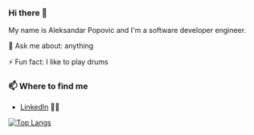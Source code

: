 ### Hi there 👋

My name is Aleksandar Popovic and I'm a software developer engineer.

💬 Ask me about: anything

⚡ Fun fact: I like to play drums

### 📫 Where to find me
- [LinkedIn](https://www.linkedin.com/in/skelarsy/) 👨💼

[![Top Langs](https://github-readme-stats.vercel.app/api/top-langs/?username=skelarsy)](https://github.com/skelarsy/github-readme-stats)

